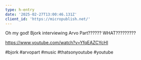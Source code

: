 ```yaml
---
type: h-entry
date: '2025-02-27T13:00:46.131Z'
client_id: 'https://micropublish.net/'
---
```

Oh my god! Bjork interviewing Arvo Part?????? WHAT?????????

https://www.youtube.com/watch?v=YfqEAZCYcHI

#bjork #arvopart #music #thatsonyoutube #youtube
